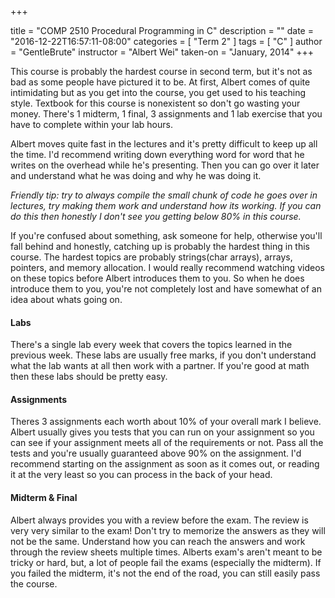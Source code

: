 +++

title = "COMP 2510 Procedural Programming in C"
description = ""
date = "2016-12-22T16:57:11-08:00"
categories = [
    "Term 2"
]
tags = [
    "C"
]
author = "GentleBrute"
instructor = "Albert Wei"
taken-on = "January, 2014"
+++

This course is probably the hardest course in second term, but it's not as bad as some people have pictured it to be. At first, Albert comes of quite intimidating but as you get into the course, you get used to his teaching style. Textbook for this course is nonexistent so don't go wasting your money. There's 1 midterm, 1 final, 3 assignments and 1 lab exercise that you have to complete within your lab hours.

Albert moves quite fast in the lectures and it's pretty difficult to keep up all the time. I'd recommend writing down everything word for word that he writes on the overhead while he's presenting. Then you can go over it later and understand what he was doing and why he was doing it.

_Friendly tip: try to always compile the small chunk of code he goes over in lectures, try making them work and understand how its working. If you can do this then honestly I don't see you getting below 80% in this course._

If you're confused about something, ask someone for help, otherwise you'll fall behind and honestly, catching up is probably the hardest thing in this course. The hardest topics are probably strings(char arrays), arrays, pointers, and memory allocation. I would really recommend watching videos on these topics before Albert introduces them to you. So when he does introduce them to you, you're not completely lost and have somewhat of an idea about whats going on.

#### Labs

There's a single lab every week that covers the topics learned in the previous week. These labs are usually free marks, if you don't understand what the lab wants at all then work with a partner. If you're good at math then these labs should be pretty easy.

#### Assignments

Theres 3 assignments each worth about 10% of your overall mark I believe. Albert usually gives you tests that you can run on your assignment so you can see if your assignment meets all of the requirements or not. Pass all the tests and you're usually guaranteed above 90% on the assignment. I'd recommend starting on the assignment as soon as it comes out, or reading it at the very least so you can process in the back of your head.

#### Midterm & Final

Albert always provides you with a review before the exam. The review is very very similar to the exam! Don't try to memorize the answers as they will not be the same. Understand how you can reach the answers and work through the review sheets multiple times. Alberts exam's aren't meant to be tricky or hard, but, a lot of people fail the exams (especially the midterm). If you failed the midterm, it's not the end of the road, you can still easily pass the course.
